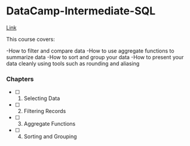 # DataCamp-Intermediate-SQL

[Link](https://app.datacamp.com/learn/courses/intermediate-sql)

This course covers:

-How to filter and compare data
-How to use aggregate functions to summarize data
-How to sort and group your data
-How to present your data cleanly using tools such as rounding and aliasing

### Chapters

- [ ] 1. Selecting Data
- [ ] 2. Filtering Records
- [ ] 3. Aggregate Functions
- [ ] 4. Sorting and Grouping

